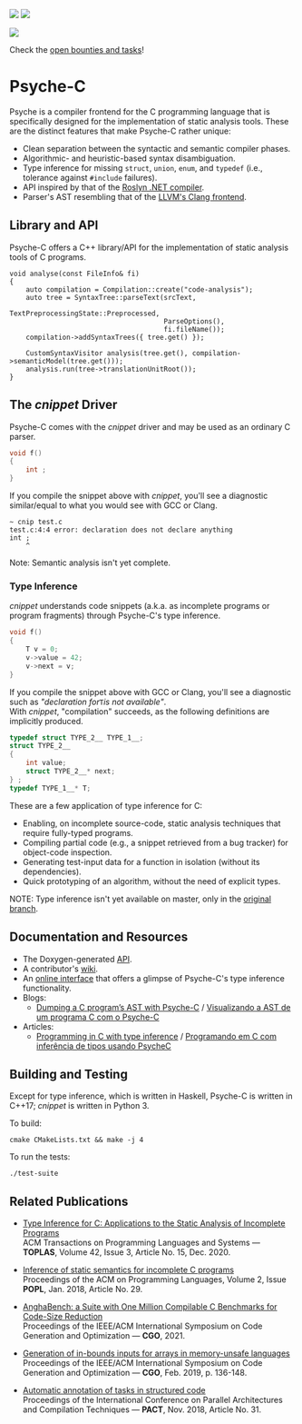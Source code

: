 ![](https://github.com/ltcmelo/psychec/workflows/build/badge.svg)
![](https://github.com/ltcmelo/psychec/workflows/test-suite/badge.svg)

![](https://docs.google.com/drawings/d/e/2PACX-1vT-pCvcuO4U63ERkXWfBzOfVKwMQ_kh-ntzANYyNrnkt8FUV2wRHd5fN6snq33u5hWmnNQR3E3glsnH/pub?w=375&h=150)

Check the [open bounties and tasks](https://docs.google.com/document/d/1_xVLVXnrEJKGOXcJcy78NqdK2vnmIiJO33iOY7xaSGQ/edit?usp=sharing)!

# Psyche-C

Psyche is a compiler frontend for the C programming language that is specifically designed for the implementation of static analysis tools. These are the distinct features that make Psyche-C rather unique:

- Clean separation between the syntactic and semantic compiler phases.
- Algorithmic- and heuristic-based syntax disambiguation.
- Type inference for missing `struct`, `union`, `enum`, and `typedef` (i.e., tolerance against `#include` failures).
- API inspired by that of the [Roslyn .NET compiler](https://github.com/dotnet/roslyn).
- Parser's AST resembling that of the [LLVM's Clang frontend](https://clang.llvm.org/).

## Library and API

Psyche-C offers a C++ library/API for the implementation of static analysis tools of C programs.

```
void analyse(const FileInfo& fi)
{
    auto compilation = Compilation::create("code-analysis");
    auto tree = SyntaxTree::parseText(srcText,
                                      TextPreprocessingState::Preprocessed,
                                      ParseOptions(),
                                      fi.fileName());
    compilation->addSyntaxTrees({ tree.get() });

    CustomSyntaxVisitor analysis(tree.get(), compilation->semanticModel(tree.get()));
    analysis.run(tree->translationUnitRoot());
}
```

## The *cnippet* Driver

Psyche-C comes with the *cnippet* driver and may be used as an ordinary C parser.


```c
void f()
{
    int ;
}
```

If you compile the snippet above with *cnippet*, you'll see a diagnostic similar/equal to what you would see with GCC or Clang.

```
~ cnip test.c
test.c:4:4 error: declaration does not declare anything
int ;
    ^
```

Note: Semantic analysis isn't yet complete.

### Type Inference

*cnippet* understands code snippets (a.k.a. as incomplete programs or program fragments) through Psyche-C's type inference. 

```c
void f()
{
    T v = 0;
    v->value = 42;
    v->next = v;
}
```

If you compile the snippet above with GCC or Clang, you'll see a diagnostic such as _"declaration for_`T`_is not available"_.  
With *cnippet*, "compilation" succeeds, as the following definitions are implicitly produced.

```c
typedef struct TYPE_2__ TYPE_1__;
struct TYPE_2__ 
{
    int value;
    struct TYPE_2__* next;
} ;
typedef TYPE_1__* T;
```

These are a few application of type inference for C:

- Enabling, on incomplete source-code, static analysis techniques that require fully-typed programs.
- Compiling partial code (e.g., a snippet retrieved from a bug tracker) for object-code inspection.
- Generating test-input data for a function in isolation (without its dependencies).
- Quick prototyping of an algorithm, without the need of explicit types.

NOTE: Type inference isn't yet available on master, only in the [original branch](https://github.com/ltcmelo/psychec/tree/original).

## Documentation and Resources

- The Doxygen-generated [API](https://ltcmelo.github.io/psychec/api-docs/html/index.html).
- A contributor's [wiki](https://github.com/ltcmelo/psychec/wiki).
- An [online interface](http://cuda.dcc.ufmg.br/psyche-c/) that offers a glimpse of Psyche-C's type inference functionality.
- Blogs:
  - [Dumping a C program’s AST with Psyche-C](https://ltcmelo.github.io/psychec/2021/03/03/c-ast-dump-psyche.html) /
    [Visualizando a AST de um programa C com o Psyche-C](https://www.embarcados.com.br/visualizando-a-ast-psyche-c/)
- Articles:
  - [Programming in C with type inference](https://www.codeproject.com/Articles/1238603/Programming-in-C-with-Type-Inference) /
    [Programando em C com inferência de tipos usando PsycheC](https://www.embarcados.com.br/inferencia-de-tipos-em-c-usando-psychec/)

## Building and Testing

Except for type inference, which is written in Haskell, Psyche-C is written in C++17; *cnippet* is written in Python 3.

To build:

    cmake CMakeLists.txt && make -j 4

To run the tests:

    ./test-suite

## Related Publications

- [Type Inference for C: Applications to the Static Analysis of Incomplete Programs](https://dl.acm.org/doi/10.1145/3421472)<br/>
ACM Transactions on Programming Languages and Systems — **TOPLAS**, Volume 42, Issue 3, Article No. 15, Dec. 2020.

- [Inference of static semantics for incomplete C programs](https://dl.acm.org/doi/10.1145/3158117)<br/>
Proceedings of the ACM on Programming Languages, Volume 2, Issue **POPL**, Jan. 2018, Article No. 29.

- [AnghaBench: a Suite with One Million Compilable C Benchmarks for Code-Size Reduction](https://conf.researchr.org/info/cgo-2021/accepted-papers)<br/>
Proceedings of the IEEE/ACM International Symposium on Code Generation and Optimization — **CGO**, 2021.

- [Generation of in-bounds inputs for arrays in memory-unsafe languages](https://dl.acm.org/citation.cfm?id=3314890)<br/>
Proceedings of the IEEE/ACM International Symposium on Code Generation and Optimization — **CGO**, Feb. 2019, p. 136-148.

- [Automatic annotation of tasks in structured code](https://dl.acm.org/citation.cfm?id=3243200)<br/>
Proceedings of the International Conference on Parallel Architectures and Compilation Techniques — **PACT**, Nov. 2018, Article No. 31.
